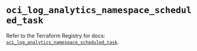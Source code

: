 # `oci_log_analytics_namespace_scheduled_task`

Refer to the Terraform Registry for docs: [`oci_log_analytics_namespace_scheduled_task`](https://registry.terraform.io/providers/oracle/oci/7.19.0/docs/resources/log_analytics_namespace_scheduled_task).
